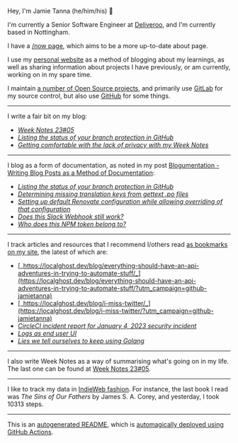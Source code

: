 Hey, I'm Jamie
Tanna (he/him/his) 👋

I'm currently a Senior Software Engineer at [Deliveroo](https://deliveroo.engineering/), and I'm currently based in Nottingham.

I have a [/now page](https://www.jvt.me/now/?utm_campaign=github-jamietanna), which aims to be a more up-to-date about page.

I use my [personal website](https://www.jvt.me/?utm_campaign=github-jamietanna) as a method of blogging about my learnings, as well as sharing information about projects I have previously, or am currently, working on in my spare time.

I maintain [a number of Open Source projects](https://www.jvt.me/open-source/?utm_campaign=github-jamietanna), and primarily use [GitLab](https://gitlab.com/jamietanna) for my source control, but also use [GitHub](https://github.com/jamietanna) for some things.

---

I write a fair bit on my blog:


- [_Week Notes 23#05_](https://www.jvt.me/week-notes/2023/05/?utm_campaign=github-jamietanna)
- [_Listing the status of your branch protection in GitHub_](https://www.jvt.me/posts/2023/02/03/github-branch-protection-report/?utm_campaign=github-jamietanna)
- [_Getting comfortable with the lack of privacy with my Week Notes_](https://www.jvt.me/posts/2023/02/01/privacy-week-notes/?utm_campaign=github-jamietanna)

---

I blog as a form of documentation, as noted in my post [Blogumentation - Writing Blog Posts as a Method of Documentation](https://www.jvt.me/posts/2017/06/25/blogumentation/?utm_campaign=github-jamietanna):


- [_Listing the status of your branch protection in GitHub_](https://www.jvt.me/posts/2023/02/03/github-branch-protection-report/?utm_campaign=github-jamietanna)
- [_Determining missing translation keys from gettext .po files_](https://www.jvt.me/posts/2023/02/01/missing-translations/?utm_campaign=github-jamietanna)
- [_Setting up default Renovate configuration while allowing overriding of that configuration_](https://www.jvt.me/posts/2023/01/30/renovate-global-defaults/?utm_campaign=github-jamietanna)
- [_Does this Slack Webhook still work?_](https://www.jvt.me/posts/2023/01/23/slack-webhooks-active/?utm_campaign=github-jamietanna)
- [_Who does this NPM token belong to?_](https://www.jvt.me/posts/2023/01/23/npm-who-token/?utm_campaign=github-jamietanna)

---

I track articles and resources that I recommend I/others read [as bookmarks on my site](https://www.jvt.me/kind/bookmarks/?utm_campaign=github-jamietanna), the latest of which are:


- [_https://localghost.dev/blog/everything-should-have-an-api-adventures-in-trying-to-automate-stuff/_](https://localghost.dev/blog/everything-should-have-an-api-adventures-in-trying-to-automate-stuff/?utm_campaign=github-jamietanna)
- [_https://localghost.dev/blog/i-miss-twitter/_](https://localghost.dev/blog/i-miss-twitter/?utm_campaign=github-jamietanna)
- [_CircleCI incident report for January 4, 2023 security incident_](https://circleci.com/blog/jan-4-2023-incident-report/?utm_campaign=github-jamietanna)
- [_Logs as end user UI_](https://snarfed.org/2023-01-11_logs-as-end-user-ui?utm_campaign=github-jamietanna)
- [_Lies we tell ourselves to keep using Golang_](https://fasterthanli.me/articles/lies-we-tell-ourselves-to-keep-using-golang?utm_campaign=github-jamietanna)

---

I also write Week Notes as a way of summarising what's going on in my life. The last one can be found at [Week Notes 23#05](https://www.jvt.me/week-notes/2023/05/?utm_campaign=github-jamietanna).

---

I like to track my data in [IndieWeb fashion](https://indieweb.org/why). For instance, the last book I read was _The Sins of Our Fathers_ by James S. A. Corey, and yesterday, I took 10313 steps.

---
This is an [autogenerated README](https://www.jvt.me/posts/2022/01/12/autogenerated-profile-readme/?utm_campaign=github-jamietanna), which is [automagically deployed using GitHub Actions](https://github.com/jamietanna/jamietanna/blob/main/.github/workflows/rebuild.yml).
